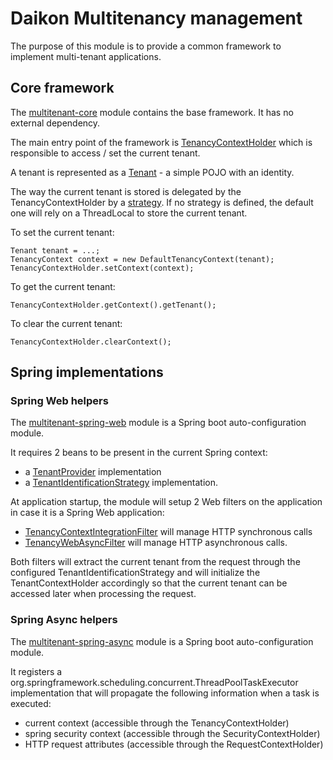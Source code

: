 # Daikon Multitenancy management

The purpose of this module is to provide a common framework to implement multi-tenant applications.

## Core framework

The [multitenant-core](multitenant-core) module contains the base framework. It has no external dependency.

The main entry point of the framework is [TenancyContextHolder](multitenant-core/src/main/java/org/talend/daikon/multitenant/context/TenancyContextHolder.java)
which is responsible to access / set the current tenant.

A tenant is represented as a [Tenant](multitenant-core/src/main/java/org/talend/daikon/multitenant/core/Tenant.java) - a simple POJO with an identity.

The way the current tenant is stored is delegated by the TenancyContextHolder by a [strategy](multitenant-core/src/main/java/org/talend/daikon/multitenant/context/TenancyContextHolderStrategy.java).
If no strategy is defined, the default one will rely on a ThreadLocal to store the current tenant.

To set the current tenant:

```
Tenant tenant = ...;
TenancyContext context = new DefaultTenancyContext(tenant);
TenancyContextHolder.setContext(context); 
```

To get the current tenant:

```
TenancyContextHolder.getContext().getTenant();
```

To clear the current tenant:

```
TenancyContextHolder.clearContext();
```

## Spring implementations

### Spring Web helpers

The [multitenant-spring-web](multitenant-spring-web) module is a Spring boot auto-configuration module. 

It requires 2 beans to be present in the current Spring context:
- a [TenantProvider](multitenant-core/src/main/java/org/talend/daikon/multitenant/provider/TenantProvider.java) implementation
- a [TenantIdentificationStrategy](multitenant-spring-web/src/main/java/org/talend/daikon/multitenant/web/TenantIdentificationStrategy.java) implementation.

At application startup, the module will setup 2 Web filters on the application in case it is a Spring Web application:
 
- [TenancyContextIntegrationFilter](multitenant-spring-web/src/main/java/org/talend/daikon/multitenant/web/TenancyContextIntegrationFilter.java) will manage HTTP synchronous calls
- [TenancyWebAsyncFilter](multitenant-spring-web/src/main/java/org/talend/daikon/multitenant/web/TenancyWebAsyncFilter.java) will manage HTTP asynchronous calls.

Both filters will extract the current tenant from the request through the configured TenantIdentificationStrategy and will initialize the TenantContextHolder accordingly
 so that the current tenant can be accessed later when processing the request.
 
 
### Spring Async helpers

The [multitenant-spring-async](multitenant-spring-async) module is a Spring boot auto-configuration module.

It registers a org.springframework.scheduling.concurrent.ThreadPoolTaskExecutor implementation that will propagate the following information when a task is executed:
- current context (accessible through the TenancyContextHolder)
- spring security context (accessible through the SecurityContextHolder)
- HTTP request attributes (accessible through the RequestContextHolder)
